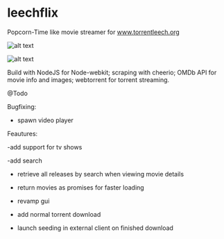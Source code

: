# leechflix
Popcorn-Time like movie streamer for www.torrentleech.org

![alt text](http://s2.postimg.org/x94xwsn21/main.png "main")

![alt text](http://s2.postimg.org/6msh7tiux/details.png "det")


Build with NodeJS for Node-webkit; scraping with cheerio; OMDb API for movie info and images; webtorrent for torrent streaming.

@Todo

Bugfixing:

- spawn video player

Feautures:

-add support for tv shows

-add search

- retrieve all releases by search when viewing movie details

- return movies as promises for faster loading

- revamp gui

- add normal torrent download

- launch seeding in external client on finished download
